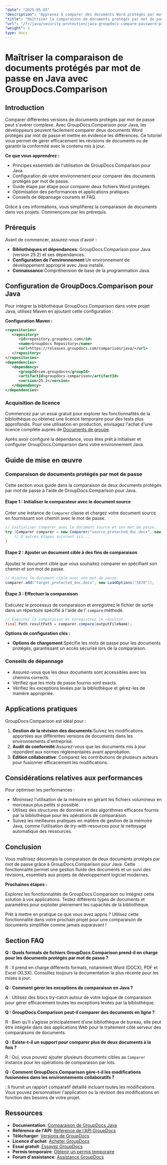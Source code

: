 ```yaml
---
"date": "2025-05-05"
"description": "Apprenez à comparer des documents Word protégés par mot de passe en Java avec GroupDocs.Comparison. Ce guide couvre la configuration, la mise en œuvre et les bonnes pratiques pour une comparaison fluide des documents."
"title": "Maîtriser la comparaison de documents protégés par mot de passe en Java avec GroupDocs.Comparison"
"url": "/fr/java/security-protection/java-groupdocs-compare-password-protected-docs/"
"weight": 1
type: docs
---
```

# Maîtriser la comparaison de documents protégés par mot de passe en Java avec GroupDocs.Comparison

## Introduction

Comparer différentes versions de documents protégés par mot de passe peut s'avérer complexe. Avec GroupDocs.Comparison pour Java, les développeurs peuvent facilement comparer deux documents Word protégés par mot de passe et mettre en évidence les différences. Ce tutoriel vous permet de gérer efficacement les révisions de documents ou de garantir la conformité avec le contenu mis à jour.

**Ce que vous apprendrez :**

- Principes essentiels de l'utilisation de GroupDocs.Comparison pour Java.
- Configuration de votre environnement pour comparer des documents protégés par mot de passe.
- Guide étape par étape pour comparer deux fichiers Word protégés.
- Optimisation des performances et applications pratiques.
- Conseils de dépannage courants et FAQ.

Grâce à ces informations, vous simplifierez la comparaison de documents dans vos projets. Commençons par les prérequis.

## Prérequis

Avant de commencer, assurez-vous d'avoir :

- **Bibliothèques et dépendances**: GroupDocs.Comparison pour Java (version 25.2) et ses dépendances.
- **Configuration de l'environnement**:Un environnement de développement approprié avec Java installé.
- **Connaissance**:Compréhension de base de la programmation Java.

## Configuration de GroupDocs.Comparison pour Java

Pour intégrer la bibliothèque GroupDocs.Comparison dans votre projet Java, utilisez Maven en ajoutant cette configuration :

**Configuration Maven :**

```xml
<repositories>
   <repository>
      <id>repository.groupdocs.com</id>
      <name>GroupDocs Repository</name>
      <url>https://releases.groupdocs.com/comparison/java/</url>
   </repository>
</repositories>
<dependencies>
   <dependency>
      <groupId>com.groupdocs</groupId>
      <artifactId>groupdocs-comparison</artifactId>
      <version>25.2</version>
   </dependency>
</dependencies>
```

### Acquisition de licence

Commencez par un essai gratuit pour explorer les fonctionnalités de la bibliothèque ou obtenez une licence temporaire pour des tests plus approfondis. Pour une utilisation en production, envisagez l'achat d'une licence complète auprès de [Documents de groupe](https://purchase.groupdocs.com/buy).

Après avoir configuré la dépendance, vous êtes prêt à initialiser et configurer GroupDocs.Comparison dans votre environnement Java.

## Guide de mise en œuvre

### Comparaison de documents protégés par mot de passe

Cette section vous guide dans la comparaison de deux documents protégés par mot de passe à l'aide de GroupDocs.Comparison pour Java. 

#### Étape 1 : Initialiser le comparateur avec le document source

Créer une instance de `Comparer` classe et chargez votre document source en fournissant son chemin avec le mot de passe.

```java
// Initialiser Comparer avec le document source et son mot de passe.
try (Comparer comparer = new Comparer("source_protected_doc.docx", new LoadOptions("1234"))) {
    // D'autres étapes suivront ici...
}
```

#### Étape 2 : Ajouter un document cible à des fins de comparaison

Ajoutez le document cible que vous souhaitez comparer en spécifiant son chemin et son mot de passe.

```java
// Ajoutez le document cible avec son mot de passe.
comparer.add("target_protected_doc.docx", new LoadOptions("5678"));
```

#### Étape 3 : Effectuer la comparaison

Exécutez le processus de comparaison et enregistrez le fichier de sortie dans un répertoire spécifié à l'aide de l' `compare` méthode.

```java
// Exécutez la comparaison et enregistrez le résultat.
final Path resultPath = comparer.compare(outputFileName);
```

**Options de configuration clés :**

- **Options de chargement**:Spécifie les mots de passe pour les documents protégés, garantissant un accès sécurisé lors de la comparaison.

### Conseils de dépannage

- Assurez-vous que les deux documents sont accessibles avec les chemins corrects.
- Vérifiez que les mots de passe fournis sont exacts.
- Vérifiez les exceptions levées par la bibliothèque et gérez-les de manière appropriée.

## Applications pratiques

GroupDocs.Comparison est idéal pour :

1. **Gestion de la révision des documents**:Suivez les modifications apportées aux différentes versions de documents dans les environnements d'entreprise.
2. **Audit de conformité**:Assurez-vous que les documents mis à jour répondent aux normes réglementaires avant approbation.
3. **Édition collaborative**: Comparez les contributions de plusieurs auteurs pour fusionner efficacement les modifications.

## Considérations relatives aux performances

Pour optimiser les performances :

- Minimisez l’utilisation de la mémoire en gérant les fichiers volumineux en morceaux plus petits si possible.
- Utilisez des structures de données et des algorithmes efficaces fournis par la bibliothèque pour les opérations de comparaison.
- Suivez les meilleures pratiques en matière de gestion de la mémoire Java, comme l’utilisation de try-with-resources pour le nettoyage automatique des ressources.

## Conclusion

Vous maîtrisez désormais la comparaison de deux documents protégés par mot de passe grâce à GroupDocs.Comparison pour Java. Cette fonctionnalité permet une gestion fluide des documents et un suivi des révisions, essentiels aux projets de développement logiciel modernes.

**Prochaines étapes :**

Explorez les fonctionnalités de GroupDocs.Comparison ou intégrez cette solution à vos applications. Testez différents types de documents et paramètres pour exploiter pleinement les capacités de la bibliothèque.

Prêt à mettre en pratique ce que vous avez appris ? Utilisez cette fonctionnalité dans votre prochain projet pour une comparaison de documents simplifiée comme jamais auparavant !

## Section FAQ

**Q : Quels formats de fichiers GroupDocs.Comparison prend-il en charge pour les documents protégés par mot de passe ?**

R : Il prend en charge différents formats, notamment Word (DOCX), PDF et Excel (XLSX). Consultez toujours la documentation la plus récente pour les mises à jour.

**Q : Comment gérer les exceptions de comparaison en Java ?**

A : Utilisez des blocs try-catch autour de votre logique de comparaison pour gérer efficacement toutes les exceptions levées par la bibliothèque.

**Q : GroupDocs.Comparison peut-il comparer des documents en ligne ?**

R : Bien qu’il s’agisse principalement d’une bibliothèque de bureau, elle peut être intégrée dans des applications Web pour le traitement côté serveur des comparaisons de documents.

**Q : Existe-t-il un support pour comparer plus de deux documents à la fois ?**

R : Oui, vous pouvez ajouter plusieurs documents cibles au `Comparer` instance pour les opérations de comparaison par lots.

**Q : Comment GroupDocs.Comparison gère-t-il les modifications fusionnées dans les environnements collaboratifs ?**

: Il fournit un rapport comparatif détaillé incluant toutes les modifications. Vous pouvez personnaliser l'application ou la révision des modifications en fonction des besoins de votre projet.

## Ressources

- **Documentation**: [Comparaison de GroupDocs Java](https://docs.groupdocs.com/comparison/java/)
- **Référence de l'API**: [Référence de l'API GroupDocs](https://reference.groupdocs.com/comparison/java/)
- **Télécharger**: [Versions de GroupDocs](https://releases.groupdocs.com/comparison/java/)
- **Licence d'achat**: [Acheter GroupDocs](https://purchase.groupdocs.com/buy)
- **Essai gratuit**: [Essayez GroupDocs](https://releases.groupdocs.com/comparison/java/)
- **Permis temporaire**: [Obtenir un permis temporaire](https://purchase.groupdocs.com/temporary-license/)
- **Forum d'assistance**: [Assistance GroupDocs](https://forum.groupdocs.com/c/comparison)